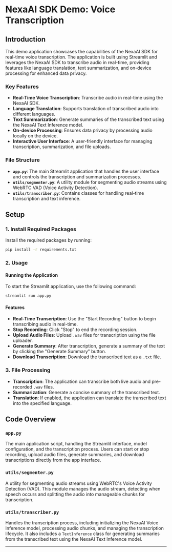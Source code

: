 # NexaAI SDK Demo: Voice Transcription

## Introduction

This demo application showcases the capabilities of the NexaAI SDK for real-time voice transcription. The application is built using Streamlit and leverages the NexaAI SDK to transcribe audio in real-time, providing features like language translation, text summarization, and on-device processing for enhanced data privacy.

### Key Features

- **Real-Time Voice Transcription**: Transcribe audio in real-time using the NexaAI SDK.
- **Language Translation**: Supports translation of transcribed audio into different languages.
- **Text Summarization**: Generate summaries of the transcribed text using the NexaAI Text Inference model.
- **On-device Processing**: Ensures data privacy by processing audio locally on the device.
- **Interactive User Interface**: A user-friendly interface for managing transcription, summarization, and file uploads.

### File Structure

- **`app.py`**: The main Streamlit application that handles the user interface and controls the transcription and summarization processes.
- **`utils/segmenter.py`**: A utility module for segmenting audio streams using WebRTC VAD (Voice Activity Detection).
- **`utils/transcriber.py`**: Contains classes for handling real-time transcription and text inference.

## Setup

### 1. Install Required Packages

Install the required packages by running:

```bash
pip install -r requirements.txt

```

### 2. Usage

#### Running the Application

To start the Streamlit application, use the following command:

```bash
streamlit run app.py
```

#### Features

- **Real-Time Transcription**: Use the "Start Recording" button to begin transcribing audio in real-time.
- **Stop Recording**: Click "Stop" to end the recording session.
- **Upload Audio Files**: Upload `.wav` files for transcription using the file uploader.
- **Generate Summary**: After transcription, generate a summary of the text by clicking the "Generate Summary" button.
- **Download Transcription**: Download the transcribed text as a `.txt` file.

### 3. File Processing

- **Transcription**: The application can transcribe both live audio and pre-recorded `.wav` files.
- **Summarization**: Generate a concise summary of the transcribed text.
- **Translation**: If enabled, the application can translate the transcribed text into the specified language.


## Code Overview

### `app.py`

The main application script, handling the Streamlit interface, model configuration, and the transcription process. Users can start or stop recording, upload audio files, generate summaries, and download transcriptions directly from the app interface.

### `utils/segmenter.py`

A utility for segmenting audio streams using WebRTC's Voice Activity Detection (VAD). This module manages the audio stream, detecting when speech occurs and splitting the audio into manageable chunks for transcription.

### `utils/transcriber.py`

Handles the transcription process, including initializing the NexaAI Voice Inference model, processing audio chunks, and managing the transcription lifecycle. It also includes a `TextInference` class for generating summaries from the transcribed text using the NexaAI Text Inference model.

---